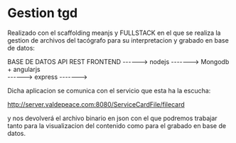 # Gestion tgd

Realizado con el scaffolding meanjs y FULLSTACK en el que se realiza la gestion de archivos del tacógrafo para su interpretacion y grabado en base de datos:

BASE DE DATOS  	       	API REST                FRONTEND
                ------>   nodejs      ------->
Mongodb                     +                   angularjs   
                ------>   express     ------->
							
Dicha aplicacion se comunica con el servicio que esta ha la escucha:

http://server.valdepeace.com:8080/ServiceCardFile/filecard

y nos devolverá el archivo binario en json con el que podremos trabajar tanto para la visualizacion del contenido como
para el grabado en base de datos.

